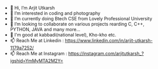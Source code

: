 - 👋 Hi, I’m Arjit Utkarsh
- 👀 I’m interested in coding and photography
- 🌱 I’m currently doing Btech CSE from Lovely Professional University
- 💞️ I’m looking to collaborate on various projects rearding C, C++, PYTHON, JAVA and many more...
- 🔹 I'm good at kabbadi(national level), Kho-kho etc.
- 📫 Reach Me at Linkedin : https://www.linkedin.com/in/arjit-utkarsh-1179a7252/
- 📫 Reach Me at Instagram : https://instagram.com/arjitutkarsh_?igshid=YmMyMTA2M2Y=

<!---
Callmearjit/Callmearjit is a ✨ special ✨ repository which includes my personal details and my portfolio.
--->
